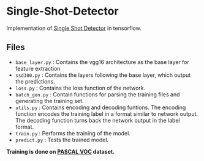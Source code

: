 # Single-Shot-Detector
Implementation of [Single Shot Detector](https://arxiv.org/pdf/1512.02325.pdf) in tensorflow.

## Files
- ```base_layer.py``` : Contains the vgg16 architecture as the base layer for feature extraction
- ```ssd300.py``` : Contains the layers following the base layer, which output the predictions.
- ```loss.py``` : Contains the loss function of the network.
- ```batch_gen.py``` : Contain functions for parsing the training files and generating the training set.
- ```utils.py``` : Contains encoding and decoding funtions. The encoding function encodes the training label in a format similar to network output. The decoding function turns back the network output in the label format.
- ```train.py``` : Performs the training of the model.
- ```predict.py``` : Tests the trained model.

**Training is done on [PASCAL VOC](https://www.kaggle.com/huanghanchina/pascal-voc-2012) dataset.**
